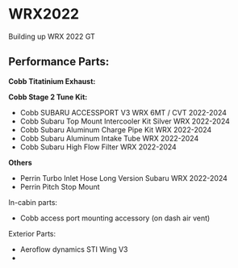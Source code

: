 # WRX2022
Building up WRX 2022 GT

## Performance Parts:

**Cobb Titatinium Exhaust:**

**Cobb Stage 2 Tune Kit:**
- Cobb SUBARU ACCESSPORT V3 WRX 6MT / CVT 2022-2024
- Cobb Subaru Top Mount Intercooler Kit Silver WRX 2022-2024
- Cobb Subaru Aluminum Charge Pipe Kit WRX 2022-2024
- Cobb Subaru Aluminum Intake Tube WRX 2022-2024
- Cobb Subaru High Flow Filter WRX 2022-2024

**Others**
- Perrin Turbo Inlet Hose Long Version Subaru WRX 2022-2024
- Perrin Pitch Stop Mount

In-cabin parts:
- Cobb access port mounting accessory (on dash air vent)

Exterior Parts:
- Aeroflow dynamics STI Wing V3
- 
